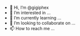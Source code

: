 - 👋 Hi, I’m @gigiphex
- 👀 I’m interested in ...
- 🌱 I’m currently learning ...
- 💞️ I’m looking to collaborate on ...
- 📫 How to reach me ...

<!---
gigiphex/gigiphex is a ✨ special ✨ repository because its `README.md` (this file) appears on your GitHub profile.
You can click the Preview link to take a look at your changes.
--->
